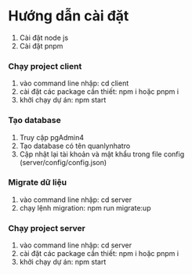# Hướng dẫn cài đặt

1. Cài đặt node js
2. Cài đặt pnpm

### Chạy project client

1. vào command line nhập: cd client
2. cài đặt các package cần thiết: npm i hoặc pnpm i
3. khởi chạy dự án: npm start

### Tạo database

1. Truy cập pgAdmin4
2. Tạo database có tên quanlynhatro
3. Cập nhật lại tài khoản và mật khẩu trong file config (server/config/config.json)

### Migrate dữ liệu

1. vào command line nhập: cd server
2. chạy lệnh migration: npm run migrate:up

### Chạy project server

1. vào command line nhập: cd server
2. cài đặt các package cần thiết: npm i hoặc pnpm i
3. khởi chạy dự án: npm start
